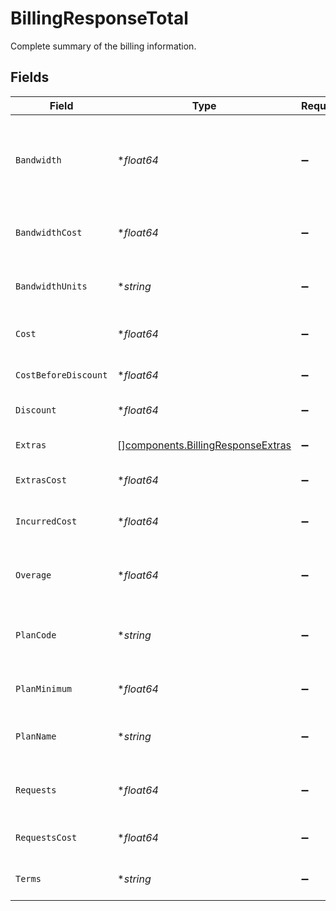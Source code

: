 # BillingResponseTotal

Complete summary of the billing information.


## Fields

| Field                                                                                  | Type                                                                                   | Required                                                                               | Description                                                                            |
| -------------------------------------------------------------------------------------- | -------------------------------------------------------------------------------------- | -------------------------------------------------------------------------------------- | -------------------------------------------------------------------------------------- |
| `Bandwidth`                                                                            | **float64*                                                                             | :heavy_minus_sign:                                                                     | The total amount of bandwidth used this month (See bandwidth_units for measurement).   |
| `BandwidthCost`                                                                        | **float64*                                                                             | :heavy_minus_sign:                                                                     | The cost of the bandwidth used this month in USD.                                      |
| `BandwidthUnits`                                                                       | **string*                                                                              | :heavy_minus_sign:                                                                     | Bandwidth measurement units based on billing plan.                                     |
| `Cost`                                                                                 | **float64*                                                                             | :heavy_minus_sign:                                                                     | The final amount to be paid.                                                           |
| `CostBeforeDiscount`                                                                   | **float64*                                                                             | :heavy_minus_sign:                                                                     | Total incurred cost plus extras cost.                                                  |
| `Discount`                                                                             | **float64*                                                                             | :heavy_minus_sign:                                                                     | Calculated discount rate.                                                              |
| `Extras`                                                                               | [][components.BillingResponseExtras](../../models/components/billingresponseextras.md) | :heavy_minus_sign:                                                                     | A list of any extras for this invoice.                                                 |
| `ExtrasCost`                                                                           | **float64*                                                                             | :heavy_minus_sign:                                                                     | Total cost of all extras.                                                              |
| `IncurredCost`                                                                         | **float64*                                                                             | :heavy_minus_sign:                                                                     | The total cost of bandwidth and requests used this month.                              |
| `Overage`                                                                              | **float64*                                                                             | :heavy_minus_sign:                                                                     | How much over the plan minimum has been incurred.                                      |
| `PlanCode`                                                                             | **string*                                                                              | :heavy_minus_sign:                                                                     | The short code the plan this invoice was generated under.                              |
| `PlanMinimum`                                                                          | **float64*                                                                             | :heavy_minus_sign:                                                                     | The minimum cost of this plan.                                                         |
| `PlanName`                                                                             | **string*                                                                              | :heavy_minus_sign:                                                                     | The name of the plan this invoice was generated under.                                 |
| `Requests`                                                                             | **float64*                                                                             | :heavy_minus_sign:                                                                     | The total number of requests used this month.                                          |
| `RequestsCost`                                                                         | **float64*                                                                             | :heavy_minus_sign:                                                                     | The cost of the requests used this month.                                              |
| `Terms`                                                                                | **string*                                                                              | :heavy_minus_sign:                                                                     | Payment terms. Almost always Net15.                                                    |